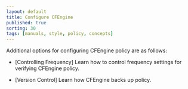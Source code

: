 ```yaml
---
layout: default
title: Configure CFEngine
published: true
sorting: 30
tags: [manuals, style, policy, concepts]
---
```


Additional options for configuring CFEngine policy are as follows:

* [Controlling Frequency]
Learn how to control frequency settings for verifying CFEngine policy.

* [Version Control]
Learn how CFEngine backs up policy.


<!-- Add Filenames and Paths -->

 